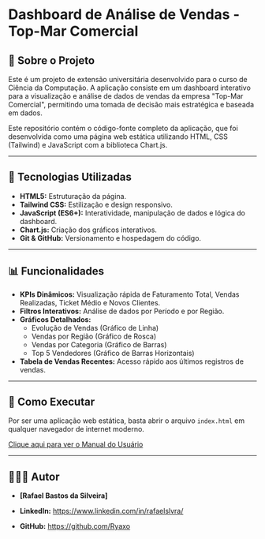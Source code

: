 # Dashboard de Análise de Vendas - Top-Mar Comercial

## 📖 Sobre o Projeto

Este é um projeto de extensão universitária desenvolvido para o curso de Ciência da Computação. A aplicação consiste em um dashboard interativo para a visualização e análise de dados de vendas da empresa "Top-Mar Comercial", permitindo uma tomada de decisão mais estratégica e baseada em dados.

Este repositório contém o código-fonte completo da aplicação, que foi desenvolvida como uma página web estática utilizando HTML, CSS (Tailwind) e JavaScript com a biblioteca Chart.js.

---

## 🚀 Tecnologias Utilizadas

* **HTML5:** Estruturação da página.
* **Tailwind CSS:** Estilização e design responsivo.
* **JavaScript (ES6+):** Interatividade, manipulação de dados e lógica do dashboard.
* **Chart.js:** Criação dos gráficos interativos.
* **Git & GitHub:** Versionamento e hospedagem do código.

---

## 📊 Funcionalidades

* **KPIs Dinâmicos:** Visualização rápida de Faturamento Total, Vendas Realizadas, Ticket Médio e Novos Clientes.
* **Filtros Interativos:** Análise de dados por Período e por Região.
* **Gráficos Detalhados:**
    * Evolução de Vendas (Gráfico de Linha)
    * Vendas por Região (Gráfico de Rosca)
    * Vendas por Categoria (Gráfico de Barras)
    * Top 5 Vendedores (Gráfico de Barras Horizontais)
* **Tabela de Vendas Recentes:** Acesso rápido aos últimos registros de vendas.

---

## 🔧 Como Executar

Por ser uma aplicação web estática, basta abrir o arquivo `index.html` em qualquer navegador de internet moderno.

[Clique aqui para ver o Manual do Usuário](manual_do_usuario.pdf)

---

## 👨🏻‍💻 Autor

* **[Rafael Bastos da Silveira]**
* **LinkedIn:** https://www.linkedin.com/in/rafaelslvra/

* **GitHub:** https://github.com/Ryaxo


